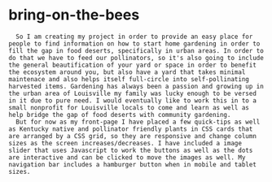 # bring-on-the-bees

      So I am creating my project in order to provide an easy place for people to find information on how to start home gardening in order to fill the gap in food deserts, specifically in urban areas. In order to do that we have to feed our pollinators, so it's also going to include the general beautification of your yard or space in order to benefit the ecosystem around you, but also have a yard that takes minimal maintenace and also helps itself full-circle into self-pollinating harvested items. Gardening has always been a passion and growing up in the urban area of Louisville my family was lucky enough to be versed in it due to pure need. I would eventually like to work this in to a small nonprofit for Louisville locals to come and learn as well as help bridge the gap of food deserts with community gardening.
      But for now as my front-page I have placed a few quick-tips as well as Kentucky native and pollinator friendly plants in CSS cards that are arranged by a CSS grid, so they are responsive and change column sizes as the screen increases/decreases. I have included a image slider that uses Javascript to work the buttons as well as the dots are interactive and can be clicked to move the images as well. My navigation bar includes a hamburger button when in mobile and tablet sizes. 
